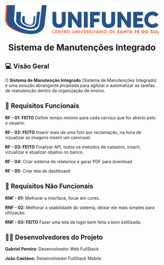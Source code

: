 <h1 align="center">
    <img src="resources\images\logo-unifunec.png">
    <p style="margin-top:20px;">Sistema de Manutenções Integrado</p>
</h1>


## 💻 Visão Geral 
O **Sistema de Manutenção Integrado** (Sistema de Manutenções Integrado) é uma solução abrangente projetada para agilizar e automatizar as tarefas de manutenção dentro da organização de ensino.

## 🚨 Requisitos Funcionais
**RF - 01: FEITO**  Definir tempo minimo para cada serviço que for aberto pelo o usuario.

**RF - 02: FEITO** Inserir mais de uma foto por reclamação, na hora de vizualizar as imagens inserir um carorusel.

**RF - 03: FEITO** Finalizar API, todos os metodos de cadastro, inserir, vizualizar e atualizar objetos no banco.

**RF - 04:** Criar sistema de relatorios e gerar PDF para download

**RF - 05:** Criar tela de dashboard 

## 🚨 Requisitos Não Funcionais
**RNF - 01:** Melhorar a interface, focar em cores.

**RNF - 02:** Melhorar a usabilidade do sistema, deixar ele mais simples para utilização.

**RNF - 03: FEITO** Fazer uma tela de login bem feita e bem estilizada.


## 👨‍💻 Desenvolvedores do Projeto
**Gabriel Pereira:** Desenvolvedor Web FullStack

**João Caetano:** Desenvolvedor FullStack Mobile


